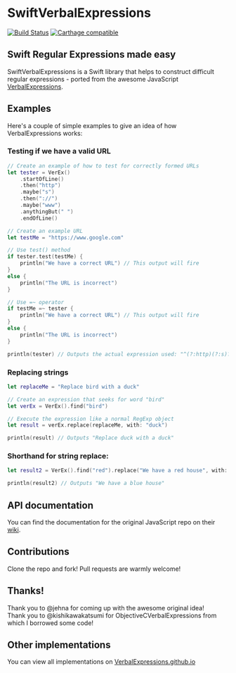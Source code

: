 SwiftVerbalExpressions
======================

[![Build Status](https://travis-ci.org/VerbalExpressions/SwiftVerbalExpressions.svg)](https://travis-ci.org/VerbalExpressions/SwiftVerbalExpressions)
[![Carthage compatible](https://img.shields.io/badge/Carthage-compatible-4BC51D.svg?style=flat)](https://github.com/Carthage/Carthage)

## Swift Regular Expressions made easy

SwiftVerbalExpressions is a Swift library that helps to construct difficult regular expressions - ported from the awesome JavaScript [VerbalExpressions](https://github.com/jehna/VerbalExpressions).


## Examples

Here's a couple of simple examples to give an idea of how VerbalExpressions works:

### Testing if we have a valid URL

```swift
// Create an example of how to test for correctly formed URLs
let tester = VerEx()
    .startOfLine()
    .then("http")
    .maybe("s")
    .then("://")
    .maybe("www")
    .anythingBut(" ")
    .endOfLine()

// Create an example URL
let testMe = "https://www.google.com"

// Use test() method
if tester.test(testMe) {
    println("We have a correct URL") // This output will fire
}
else {
    println("The URL is incorrect")
}

// Use =~ operator
if testMe =~ tester {
    println("We have a correct URL") // This output will fire
}
else {
    println("The URL is incorrect")
}

println(tester) // Outputs the actual expression used: "^(?:http)(?:s)?(?::\/\/)(?:www)?(?:[^ ]*)$"
```

### Replacing strings

```swift
let replaceMe = "Replace bird with a duck"

// Create an expression that seeks for word "bird"
let verEx = VerEx().find("bird")

// Execute the expression like a normal RegExp object
let result = verEx.replace(replaceMe, with: "duck")

println(result) // Outputs "Replace duck with a duck"
```

### Shorthand for string replace:

```swift
let result2 = VerEx().find("red").replace("We have a red house", with: "blue")

println(result2) // Outputs "We have a blue house"
```


## API documentation

You can find the documentation for the original JavaScript repo on their [wiki](https://github.com/jehna/VerbalExpressions/wiki).


## Contributions

Clone the repo and fork!
Pull requests are warmly welcome!


## Thanks!

Thank you to @jehna for coming up with the awesome original idea!  
Thank you to @kishikawakatsumi for ObjectiveCVerbalExpressions from which I borrowed some code!


## Other implementations

You can view all implementations on [VerbalExpressions.github.io](http://VerbalExpressions.github.io)
